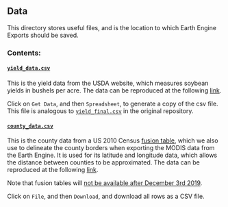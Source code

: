 ## Data

This directory stores useful files, and is the location to which Earth Engine Exports should be saved.

### Contents:

#### [`yield_data.csv`](yield_data.csv)

This is the yield data from the USDA website, which measures soybean yields in bushels per acre. The data can be reproduced
at the following [link](https://quickstats.nass.usda.gov/#5A65CCEF-B75F-366D-AA20-5632E0073EA1).

Click on `Get Data`, and then `Spreadsheet`, to generate a copy of the csv file. This file is analogous to
[`yield_final.csv`](https://github.com/JiaxuanYou/crop_yield_prediction/blob/master/2%20clean%20data/yield_final.csv) in
the original repository.

#### [`county_data.csv`](county_data.csv)

This is the county data from a US 2010 Census [fusion table](https://support.google.com/fusiontables/answer/2571232), 
which we also use to delineate the county borders when exporting the MODIS data from the Earth Engine. It is used for 
its latitude and longitude data, which allows the distance between counties to be approximated. The data can be 
reproduced at the following [link](https://fusiontables.google.com/data?docid=1S4EB6319wWW2sWQDPhDvmSBIVrD3iEmCLYB7nMM#rows:id=1).

Note that fusion tables will [not be available after December 3rd 2019](https://support.google.com/fusiontables/answer/9185417).

Click on `File`, and then `Download`, and download all rows as a CSV file.

